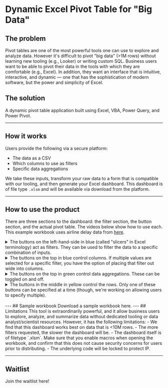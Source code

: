 # Dynamic Excel Pivot Table for "Big Data"

## The problem
Pivot tables are one of the most powerful tools one can use to explore and analyze data. However it's difficult to pivot "big data" (>1M rows) without learning new tooling (e.g., Looker) or writing custom SQL. Business users want to be able to pivot their data in the tools with which they are comfortable (e.g., Excel). In addition, they want an interface that is intuitive, interactive, and dynamic — one that has the sophistication of modern software, but the power and simplicity of Excel.

## The solution
A dynamic pivot table application built using Excel, VBA, Power Query, and Power Pivot.

---
## How it works
Users provide the following via a secure platform:
- The data as a CSV
- Which columns to use as filters
- Specific data aggregations

We take these inputs, transform your raw data to a form that is compatible with our tooling, and then generate your Excel dashboard. This dashboard is of file type `.xlsm` and will be available via download from the platform.

---
## How to use the product
There are three sections to the dashboard: the filter section, the button section, and the actual pivot table. The videos below show how to use each. This example workbook uses airline delay data from [here](https://www.kaggle.com/datasets/heemalichaudhari/airlines-delay).

<details>
<summary>The buttons on the left-hand-side in blue (called "slicers" in Excel terminology) act as filters. They can be used to filter the data to a specific combination of inputs.</summary>
<video src="./assets/pivot_filters.mov" controls="controls" style="max-width:1000px"></video>
</details>

<details>
<summary>The buttons on the top in blue control columns. If multiple values are selected for a specific filter, you have the option of placing that filter out wide into columns.</summary>
<video src="./assets/pivot_filter_cols.mov" controls="controls" style="max-width:1000px"></video>
</details>

<details>
<summary>The buttons on the top in green control data aggregations. These can be toggled on and off.</summary>
<video src="./assets/pivot_values.mov" controls="controls" style="max-width:1000px"></video>
</details>

<details>
<summary>The buttons in the middle in yellow control the rows. Only one of these buttons can be specified at a time (though, we're working on allowing users to specify multiple).</summary>
<video src="./assets/pivot_rows.mov" controls="controls" style="max-width:1000px"></video>
</details>

<br>
---
## Sample workbook
Download a sample workbook here.
---
## Limitations
This tool is extraordinarily powerful, and it allow business users to explore, analyze, and summarize data without dedicated tooling or data analyst/scientist resources. However, it has the following limitations:
- We find that this dashboard works best on data that is <10M rows.
- The more filters requested, the slower the dashboard will be.
- The dashboard itself is of filetype `.xlsm`. Make sure that you enable macros when opening the workbook, and confirm that this does not cause security concerns for users prior to distributing.
- The underlying code will be locked to protect IP.

---
## Waitlist
Join the waitlist here!